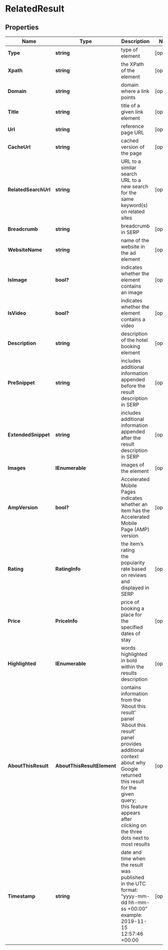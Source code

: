 # RelatedResult


## Properties

| Name | Type | Description | Notes |
|------------ | ------------- | ------------- | -------------|
**Type** | **string** | type of element |[optional]|
**Xpath** | **string** | the XPath of the element |[optional]|
**Domain** | **string** | domain where a link points |[optional]|
**Title** | **string** | title of a given link element |[optional]|
**Url** | **string** | reference page URL |[optional]|
**CacheUrl** | **string** | cached version of the page |[optional]|
**RelatedSearchUrl** | **string** | URL to a similar search<br>URL to a new search for the same keyword(s) on related sites |[optional]|
**Breadcrumb** | **string** | breadcrumb in SERP |[optional]|
**WebsiteName** | **string** | name of the website in the ad element |[optional]|
**IsImage** | **bool?** | indicates whether the element contains an image |[optional]|
**IsVideo** | **bool?** | indicates whether the element contains a video |[optional]|
**Description** | **string** | description of the hotel booking element |[optional]|
**PreSnippet** | **string** | includes additional information appended before the result description in SERP |[optional]|
**ExtendedSnippet** | **string** | includes additional information appended after the result description in SERP |[optional]|
**Images** | **IEnumerable<ImagesElement>** | images of the element |[optional]|
**AmpVersion** | **bool?** | Accelerated Mobile Pages<br>indicates whether an item has the Accelerated Mobile Page (AMP) version |[optional]|
**Rating** | **RatingInfo** | the item’s rating <br>the popularity rate based on reviews and displayed in SERP |[optional]|
**Price** | **PriceInfo** | price of booking a place for the specified dates of stay |[optional]|
**Highlighted** | **IEnumerable<string>** | words highlighted in bold within the results description |[optional]|
**AboutThisResult** | **AboutThisResultElement** | contains information from the ‘About this result’ panel<br>‘About this result’ panel provides additional context about why Google returned this result for the given query;<br>this feature appears after clicking on the three dots next to most results |[optional]|
**Timestamp** | **string** | date and time when the result was published<br>in the UTC format: “yyyy-mm-dd hh-mm-ss +00:00”<br>example:<br>2019-11-15 12:57:46 +00:00 |[optional]|